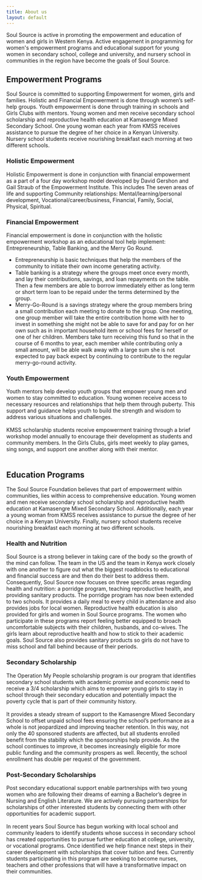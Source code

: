 ```yaml
---
title: About us
layout: default
---
```


Soul Source is active in promoting the empowerment and education of women and girls in Western Kenya. Active engagement in programming for women's empowerment programs and educational support for young women in secondary school, college and university, and nursery school in communities in the region have become the goals of Soul Source.

## Empowerment Programs

Soul Source is committed to supporting Empowerment for women, girls and families. Holistic and Financial Empowerment is done through women’s self-help groups. Youth empowerment is done through training in schools and Girls Clubs with mentors. Young women and men receive secondary school scholarship and reproductive health education at Kamasengre Mixed Secondary School. One young woman each year from KMSS receives assistance to pursue the degree of her choice in a Kenyan University. Nursery school students receive nourishing breakfast each morning at two different schools.<br/>

### Holistic Empowerment

Holistic Empowerment is done in conjunction with financial empowerment as a part of a four day workshop model developed by David Gershon and Gail Straub of the Empowerment Institute. This  includes The seven areas of life and supporting Community relationships: Mental/learning/personal development, Vocational/career/business, Financial, Family, Social, Physical, Spiritual.<br/>

### Financial Empowerment

Financial empowerment is done in conjunction with the holistic empowerment workshop as an educational tool help implement: Entrepreneurship, Table Banking, and  the Merry Go Round.<br/>
- Entrepreneurship is basic techniques that help the members of the community to initiate their own income generating activity.<br/>
- Table banking is a strategy where the groups meet once every month, and lay their contributions, savings, and loan repayments on the table. Then a few members are able to borrow immediately either as long term or short term loan to be repaid under the terms determined by the group.<br/>
- Merry-Go-Round is a savings strategy where the group members bring a small contribution each meeting to donate to the group. One meeting, one group member will take the entire contribution home with her to invest in something she might not be able to save for and pay for on her own such as in important household item or school fees for herself or one of her children. Members take turn receiving this fund so that in the course of 6 months to year, each member while contributing only a small amount, will be able walk away with a large sum she is not expected to pay back expect by continuing to contribute to the regular merry-go-round activity.<br/>

### Youth Empowerment

Youth mentors help develop youth groups that empower young men and women to stay committed to education. Young women receive access to necessary resources and relationships that help them through puberty. This support and guidance helps youth to build the strength and wisdom to address various situations and challenges. <br/>
<br/>
KMSS scholarship students receive empowerment training through a brief workshop model annually to encourage their development as students and community members. In the Girls Clubs, girls meet weekly to play games, sing songs, and support one another along with their mentor.<br/>
<br/>


## Education Programs

The Soul Source Foundation believes that part of empowerment within communities, lies within access to comprehensive education. Young women and men receive secondary school scholarship and reproductive health education at Kamasengre Mixed Secondary School. Additionally, each year a young woman from KMSS receives assistance to pursue the degree of her choice in a Kenyan University. Finally, nursery school students receive nourishing breakfast each morning at two different schools.<br/>

### Health and Nutrition

Soul Source is a strong believer in taking care of the body so the growth of the mind can follow. The team in the US and the team in Kenya work closely with one another to figure out what the biggest roadblocks to educational and financial success are and then do their best to address them. Consequently, Soul Source now focuses on three specific areas regarding health and nutrition: a porridge program, teaching reproductive health, and providing sanitary products. The porridge program has now been extended to two schools. It provides a daily meal to every child in attendance and also provides jobs for local women. Reproductive health education is also provided for girls and women in Soul Source programs. The women who participate in these programs report feeling better equipped to broach uncomfortable subjects with their children, husbands, and co-wives. The girls learn about reproductive health and how to stick to their academic goals. Soul Source also provides sanitary products so girls do not have to miss school and fall behind because of their periods.

### Secondary Scholarship

The Operation My People scholarship program is our program that identifies secondary school students with academic promise and economic need to receive a 3/4 scholarship which aims to empower young girls to stay in school through their secondary education and potentially impact the poverty cycle that is part of their community history.<br/>
<br/>
It provides a steady stream of support to the Kamasengre Mixed Secondary School to offset unpaid school fees ensuring the school’s performance as a whole is not jeopardized and improving teacher retention. In this way, not only the 40 sponsored students are affected, but all students enrolled benefit from the stability which the sponsorships help provide. As the school continues to improve, it becomes increasingly eligible for more public funding and the community prospers as well. Recently, the school enrollment has double per request of the government.<br/>

### Post-Secondary Scholarships

Post secondary educational support enable partnerships with two young women who are following their dreams of earning a Bachelor’s degree in Nursing and English Literature. We are actively pursuing partnerships for scholarships of other interested students by connecting them with other opportunities for academic support.<br/>
<br/>
In recent years Soul Source has begun working with local school and community leaders to identify students whose success in secondary school has created opportunities to pursue further education at college, university, or vocational programs.  Once identified we help finance next steps in their career development with scholarships that cover tuition and fees.  Currently students participating in this program are seeking to become nurses, teachers and other professions that will have a transformative impact on their communities.<br/>
<br/>
